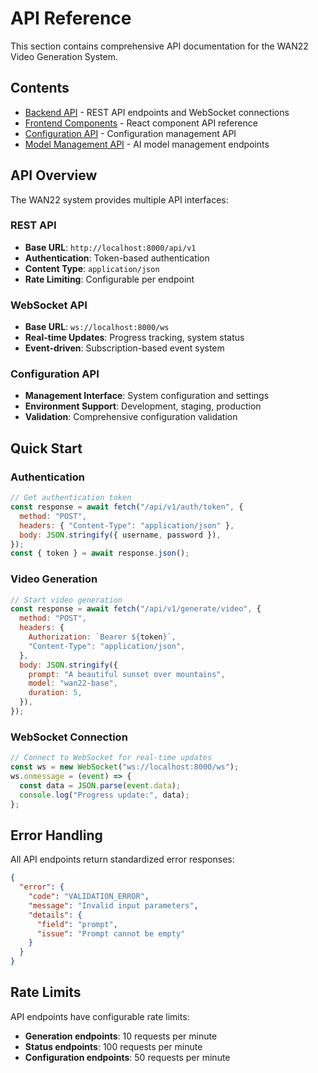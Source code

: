 # API Reference

This section contains comprehensive API documentation for the WAN22 Video Generation System.

## Contents

- [Backend API](backend-api.md) - REST API endpoints and WebSocket connections
- [Frontend Components](frontend-components.md) - React component API reference
- [Configuration API](configuration-api.md) - Configuration management API
- [Model Management API](model-management-api.md) - AI model management endpoints

## API Overview

The WAN22 system provides multiple API interfaces:

### REST API

- **Base URL**: `http://localhost:8000/api/v1`
- **Authentication**: Token-based authentication
- **Content Type**: `application/json`
- **Rate Limiting**: Configurable per endpoint

### WebSocket API

- **Base URL**: `ws://localhost:8000/ws`
- **Real-time Updates**: Progress tracking, system status
- **Event-driven**: Subscription-based event system

### Configuration API

- **Management Interface**: System configuration and settings
- **Environment Support**: Development, staging, production
- **Validation**: Comprehensive configuration validation

## Quick Start

### Authentication

```javascript
// Get authentication token
const response = await fetch("/api/v1/auth/token", {
  method: "POST",
  headers: { "Content-Type": "application/json" },
  body: JSON.stringify({ username, password }),
});
const { token } = await response.json();
```

### Video Generation

```javascript
// Start video generation
const response = await fetch("/api/v1/generate/video", {
  method: "POST",
  headers: {
    Authorization: `Bearer ${token}`,
    "Content-Type": "application/json",
  },
  body: JSON.stringify({
    prompt: "A beautiful sunset over mountains",
    model: "wan22-base",
    duration: 5,
  }),
});
```

### WebSocket Connection

```javascript
// Connect to WebSocket for real-time updates
const ws = new WebSocket("ws://localhost:8000/ws");
ws.onmessage = (event) => {
  const data = JSON.parse(event.data);
  console.log("Progress update:", data);
};
```

## Error Handling

All API endpoints return standardized error responses:

```json
{
  "error": {
    "code": "VALIDATION_ERROR",
    "message": "Invalid input parameters",
    "details": {
      "field": "prompt",
      "issue": "Prompt cannot be empty"
    }
  }
}
```

## Rate Limits

API endpoints have configurable rate limits:

- **Generation endpoints**: 10 requests per minute
- **Status endpoints**: 100 requests per minute
- **Configuration endpoints**: 50 requests per minute
